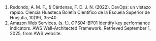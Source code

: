 1. Redondo, A. M. F., & Cárdenas, F. D. J. N. (2022). DevOps: un vistazo rápido. Ciencia Huasteca Boletín Científico de la Escuela Superior de Huejutla, 10(19), 35-40.
2. Amazon Web Services. (s. f.). OPS04-BP01 Identify key performance indicators. AWS Well-Architected Framework. Retrieved September 1, 2025, from AWS website.
